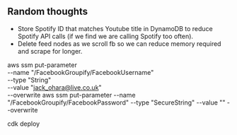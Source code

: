 ## Random thoughts
- Store Spotify ID that matches Youtube title in DynamoDB to reduce Spotify API calls (if we find we are calling Spotify too often).
- Delete feed nodes as we scroll fb so we can reduce memory required and scrape for longer.



aws ssm put-parameter \
    --name "/FacebookGroupify/FacebookUsername" \
    --type "String" \
    --value "jack_ohara@live.co.uk" \
    --overwrite
aws ssm put-parameter --name "/FacebookGroupify/FacebookPassword" --type "SecureString" --value "" --overwrite



cdk deploy


